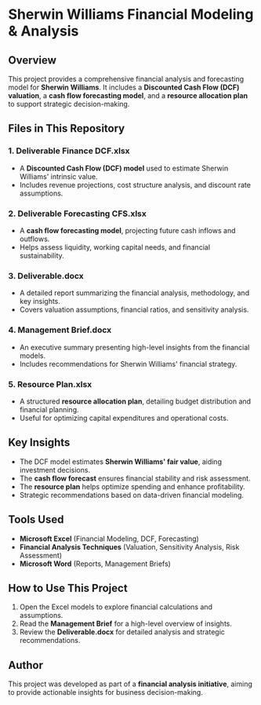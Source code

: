 # Sherwin Williams Financial Modeling & Analysis

## Overview
This project provides a comprehensive financial analysis and forecasting model for **Sherwin Williams**. It includes a **Discounted Cash Flow (DCF) valuation**, a **cash flow forecasting model**, and a **resource allocation plan** to support strategic decision-making.

## Files in This Repository

### 1. **Deliverable Finance DCF.xlsx**
   - A **Discounted Cash Flow (DCF) model** used to estimate Sherwin Williams' intrinsic value.
   - Includes revenue projections, cost structure analysis, and discount rate assumptions.

### 2. **Deliverable Forecasting CFS.xlsx**
   - A **cash flow forecasting model**, projecting future cash inflows and outflows.
   - Helps assess liquidity, working capital needs, and financial sustainability.

### 3. **Deliverable.docx**
   - A detailed report summarizing the financial analysis, methodology, and key insights.
   - Covers valuation assumptions, financial ratios, and sensitivity analysis.

### 4. **Management Brief.docx**
   - An executive summary presenting high-level insights from the financial models.
   - Includes recommendations for Sherwin Williams' financial strategy.

### 5. **Resource Plan.xlsx**
   - A structured **resource allocation plan**, detailing budget distribution and financial planning.
   - Useful for optimizing capital expenditures and operational costs.

## Key Insights
- The DCF model estimates **Sherwin Williams' fair value**, aiding investment decisions.
- The **cash flow forecast** ensures financial stability and risk assessment.
- The **resource plan** helps optimize spending and enhance profitability.
- Strategic recommendations based on data-driven financial modeling.

## Tools Used
- **Microsoft Excel** (Financial Modeling, DCF, Forecasting)
- **Financial Analysis Techniques** (Valuation, Sensitivity Analysis, Risk Assessment)
- **Microsoft Word** (Reports, Management Briefs)

## How to Use This Project
1. Open the Excel models to explore financial calculations and assumptions.
2. Read the **Management Brief** for a high-level overview of insights.
3. Review the **Deliverable.docx** for detailed analysis and strategic recommendations.

## Author
This project was developed as part of a **financial analysis initiative**, aiming to provide actionable insights for business decision-making.

